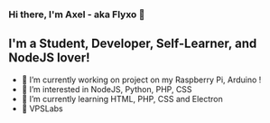 ### Hi there, I'm Axel - aka Flyxo 👋

## I'm a Student, Developer, Self-Learner, and NodeJS lover!
- 🔭 I’m currently working on project on my Raspberry Pi, Arduino !
- 👀 I’m interested in NodeJS, Python, PHP, CSS
- 🌱 I’m currently learning HTML, PHP, CSS and Electron
- 💞️ VPSLabs


